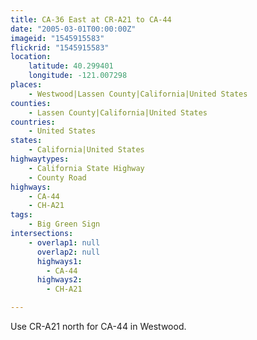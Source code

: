 ```yaml
---
title: CA-36 East at CR-A21 to CA-44
date: "2005-03-01T00:00:00Z"
imageid: "1545915583"
flickrid: "1545915583"
location:
    latitude: 40.299401
    longitude: -121.007298
places:
    - Westwood|Lassen County|California|United States
counties:
    - Lassen County|California|United States
countries:
    - United States
states:
    - California|United States
highwaytypes:
    - California State Highway
    - County Road
highways:
    - CA-44
    - CH-A21
tags:
    - Big Green Sign
intersections:
    - overlap1: null
      overlap2: null
      highways1:
        - CA-44
      highways2:
        - CH-A21

---
```

Use CR-A21 north for CA-44 in Westwood.